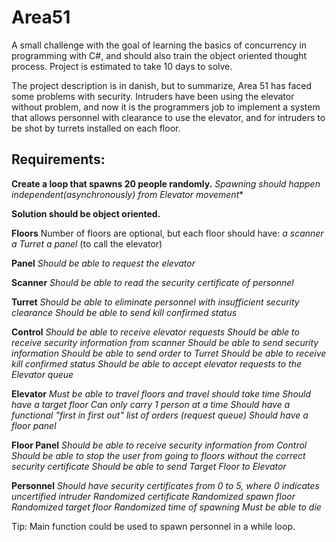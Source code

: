 # Area51
A small challenge with the goal of learning the basics of concurrency in programming with C#, and should also train the object oriented thought process.
Project is estimated to take 10 days to solve. 

The project description is in danish, but to summarize, Area 51 has faced some problems with security. 
Intruders have been using the elevator without problem, and now it is the programmers job to implement a system that allows personnel with clearance to use the elevator, and for intruders to be shot by turrets installed on each floor.

## Requirements:
**Create a loop that spawns 20 people randomly.**
*Spawning should happen independent(asynchronously) from Elevator movement**  

**Solution should be object oriented.**

**Floors**
Number of floors are optional, but each floor should have:
*a scanner*
*a Turret*
*a panel* (to call the elevator)

**Panel**
*Should be able to request the elevator*

**Scanner**
*Should be able to read the security certificate of personnel*

**Turret**
*Should be able to eliminate personnel with insufficient security clearance*
*Should be able to send kill confirmed status*

**Control**
*Should be able to receive elevator requests*
*Should be able to receive security information from scanner*
*Should be able to send security information*
*Should be able to send order to Turret*
*Should be able to receive kill confirmed status*
*Should be able to accept elevator requests to the Elevator queue*

**Elevator**
*Must be able to travel floors and travel should take time*
*Should have a target floor*
*Can only carry 1 person at a time*
*Should have a functional "first in first out" list of orders (request queue)*
*Should have a floor panel*

**Floor Panel**
*Should be able to receive security information from Control
Should be able to stop the user from going to floors without the correct security certificate
Should be able to send Target Floor to Elevator*

**Personnel**
*Should have security certificates from 0 to 5, where 0 indicates uncertified intruder
Randomized certificate
Randomized spawn floor
Randomized target floor
Randomized time of spawning
Must be able to die*

Tip:
Main function could be used to spawn personnel in a while loop.

